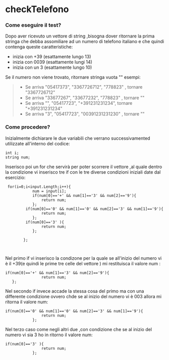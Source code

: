 # checkTelefono
### Come eseguire il test?
Dopo aver ricevuto un vettore di string ,bisogna dover ritornare la prima stringa che debba assomiliare ad un numero di telefono italiano e che quindi contenga queste caratteristiche:
* inizia con +39 (esattamente lungo  13)
* inizia con 0039 (esattamente lungi 14)
* inizia con un 3 (esattamente lungo 10)


Se il numero non viene trovato, ritornare stringa vuota ""
esempi:
>* Se arriva "05417373", "3367726712",  "778823" , tornare "3367726712"
>* Se arriva "33677267", "33677232",  "778823" , tornare ""
>* Se arriva "", "05417723",  "+391231231234", tornare "+391231231234"
>* Se arriva "3", "05417723",  "00391231231230" , tornare ""

### Come procedere?

Inizialmente dichiarare le due variabili che verrano successivamented utilizzate all'interno del codice:
```
int i;
string num;
```
Inserisco poi un for che servirà  per poter scorrere il vettore ,al quale dentro la condizione vi inserisco tre if con le tre diverse condizioni iniziali date dal esercizio:
```
 for(i=0;i<input.Length;i++){
            num = input[i];
            if(num[0]=='+' && num[1]=='3' && num[2]=='9'){
                return num;
            };
         if(num[0]=='0' && num[1]=='0' && num[2]=='3' && num[1]=='9'){
                return num;
            };
         if(num[0]=='3' ){
                return num;
            };

        };



```
Nel primo if vi inserisco la condizone per la quale se all'inizio del numero vi è il +39(e quindi le prime tre celle del vettore ) mi restituisca il valore num :
```
if(num[0]=='+' && num[1]=='3' && num[2]=='9'){
                return num;
   };
```
Nel secondo if invece accade la stessa cosa del primo ma con una differente condizione ovvero chde  se  al inizio del numero vi è 003 allora mi ritorna il valore num:
```
if(num[0]=='0' && num[1]=='0' && num[2]=='3' && num[1]=='9'){
                return num;
            };
```
Nel terzo caso come negli altri due ,con condizione che se al inizio del numero vi sia 3 ho in ritorno il valore num:
```
if(num[0]=='3' ){
                return num;
            };
```
